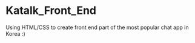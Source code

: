 # Katalk_Front_End
Using HTML/CSS to create front end part of the most popular chat app in Korea
:)
